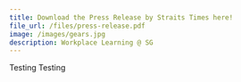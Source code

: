 ```yaml
---
title: Download the Press Release by Straits Times here!
file_url: /files/press-release.pdf
image: /images/gears.jpg
description: Workplace Learning @ SG
---
```



Testing Testing
